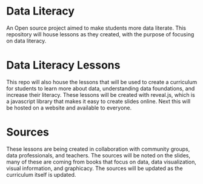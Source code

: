 # Data Literacy
An Open source project aimed to make students more data literate. This repository will house lessons as they created, with the purpose of focusing on data literacy.

# Data Literacy Lessons
This repo will also house the lessons that will be used to create a curriculum for students to learn more about data, understanding data foundations, and increase their literacy. These lessons will be created with reveal.js, which is a javascript library that makes it easy to create slides online. Next this will be hosted on a website and available to everyone.

# Sources
These lessons are being created in collaboration with community groups, data professionals, and teachers. The sources will be noted on the slides, many of these are coming from books that focus on data, data visualization, visual information, and graphicacy. The sources will be updated as the curriculum itself is updated.

